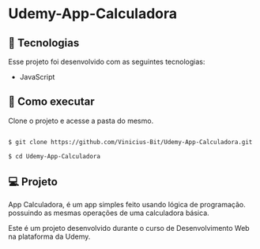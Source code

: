 # Udemy-App-Calculadora
 

## 🧪 Tecnologias

 

Esse projeto foi desenvolvido com as seguintes tecnologias:

 
- JavaScript


## 🚀 Como executar

 

Clone o projeto e acesse a pasta do mesmo.

 

```bash

$ git clone https://github.com/Vinicius-Bit/Udemy-App-Calculadora.git

$ cd Udemy-App-Calculadora
```


## 💻 Projeto

 

App Calculadora, é um app simples feito usando lógica de programação. possuindo as mesmas operações de uma calculadora básica.

 

Este é um projeto desenvolvido durante o curso de Desenvolvimento Web na plataforma da Udemy.

